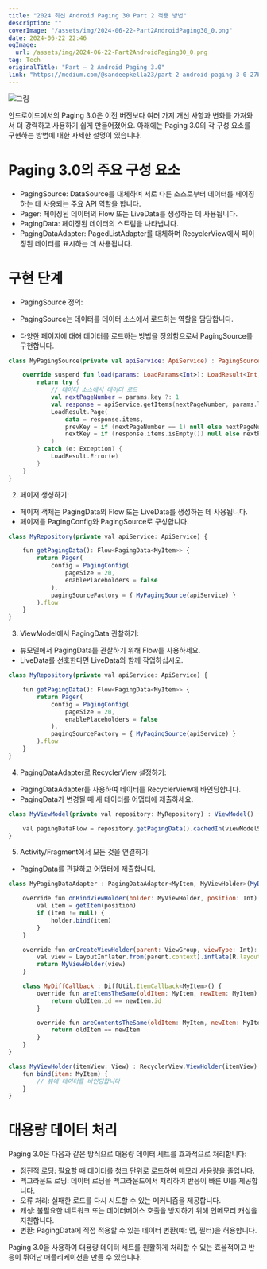 ```yaml
---
title: "2024 최신 Android Paging 30 Part 2 적용 방법"
description: ""
coverImage: "/assets/img/2024-06-22-Part2AndroidPaging30_0.png"
date: 2024-06-22 22:46
ogImage:
  url: /assets/img/2024-06-22-Part2AndroidPaging30_0.png
tag: Tech
originalTitle: "Part — 2 Android Paging 3.0"
link: "https://medium.com/@sandeepkella23/part-2-android-paging-3-0-27b0d05994ba"
---
```


![그림](/assets/img/2024-06-22-Part2AndroidPaging30_0.png)

안드로이드에서의 Paging 3.0은 이전 버전보다 여러 가지 개선 사항과 변화를 가져와서 더 강력하고 사용하기 쉽게 만들어졌어요. 아래에는 Paging 3.0의 각 구성 요소를 구현하는 방법에 대한 자세한 설명이 있습니다.

# Paging 3.0의 주요 구성 요소

- PagingSource: DataSource를 대체하며 서로 다른 소스로부터 데이터를 페이징하는 데 사용되는 주요 API 역할을 합니다.
- Pager: 페이징된 데이터의 Flow 또는 LiveData를 생성하는 데 사용됩니다.
- PagingData: 페이징된 데이터의 스트림을 나타냅니다.
- PagingDataAdapter: PagedListAdapter를 대체하며 RecyclerView에서 페이징된 데이터를 표시하는 데 사용됩니다.

<div class="content-ad"></div>

# 구현 단계

- PagingSource 정의:

- PagingSource는 데이터를 데이터 소스에서 로드하는 역할을 담당합니다.
- 다양한 페이지에 대해 데이터를 로드하는 방법을 정의함으로써 PagingSource를 구현합니다.

```kotlin
class MyPagingSource(private val apiService: ApiService) : PagingSource<Int, MyItem>() {

    override suspend fun load(params: LoadParams<Int>): LoadResult<Int, MyItem> {
        return try {
            // 데이터 소스에서 데이터 로드
            val nextPageNumber = params.key ?: 1
            val response = apiService.getItems(nextPageNumber, params.loadSize)
            LoadResult.Page(
                data = response.items,
                prevKey = if (nextPageNumber == 1) null else nextPageNumber - 1,
                nextKey = if (response.items.isEmpty()) null else nextPageNumber + 1
            )
        } catch (e: Exception) {
            LoadResult.Error(e)
        }
    }
}
```

<div class="content-ad"></div>

2. 페이저 생성하기:

- 페이저 객체는 PagingData의 Flow 또는 LiveData를 생성하는 데 사용됩니다.
- 페이저를 PagingConfig와 PagingSource로 구성합니다.

```js
class MyRepository(private val apiService: ApiService) {

    fun getPagingData(): Flow<PagingData<MyItem>> {
        return Pager(
            config = PagingConfig(
                pageSize = 20,
                enablePlaceholders = false
            ),
            pagingSourceFactory = { MyPagingSource(apiService) }
        ).flow
    }
}
```

3. ViewModel에서 PagingData 관찰하기:

<div class="content-ad"></div>

- 뷰모델에서 PagingData를 관찰하기 위해 Flow를 사용하세요.
- LiveData를 선호한다면 LiveData와 함께 작업하십시오.

```js
class MyRepository(private val apiService: ApiService) {

    fun getPagingData(): Flow<PagingData<MyItem>> {
        return Pager(
            config = PagingConfig(
                pageSize = 20,
                enablePlaceholders = false
            ),
            pagingSourceFactory = { MyPagingSource(apiService) }
        ).flow
    }
}
```

4. PagingDataAdapter로 RecyclerView 설정하기:

- PagingDataAdapter를 사용하여 데이터를 RecyclerView에 바인딩합니다.
- PagingData가 변경될 때 새 데이터를 어댑터에 제출하세요.

<div class="content-ad"></div>

```js
class MyViewModel(private val repository: MyRepository) : ViewModel() {

    val pagingDataFlow = repository.getPagingData().cachedIn(viewModelScope)
}
```

5. Activity/Fragment에서 모든 것을 연결하기:

- PagingData를 관찰하고 어댑터에 제출합니다.

```js
class MyPagingDataAdapter : PagingDataAdapter<MyItem, MyViewHolder>(MyDiffCallback()) {

    override fun onBindViewHolder(holder: MyViewHolder, position: Int) {
        val item = getItem(position)
        if (item != null) {
            holder.bind(item)
        }
    }

    override fun onCreateViewHolder(parent: ViewGroup, viewType: Int): MyViewHolder {
        val view = LayoutInflater.from(parent.context).inflate(R.layout.item_view, parent, false)
        return MyViewHolder(view)
    }

    class MyDiffCallback : DiffUtil.ItemCallback<MyItem>() {
        override fun areItemsTheSame(oldItem: MyItem, newItem: MyItem): Boolean {
            return oldItem.id == newItem.id
        }

        override fun areContentsTheSame(oldItem: MyItem, newItem: MyItem): Boolean {
            return oldItem == newItem
        }
    }
}

class MyViewHolder(itemView: View) : RecyclerView.ViewHolder(itemView) {
    fun bind(item: MyItem) {
        // 뷰에 데이터를 바인딩합니다
    }
}
```

<div class="content-ad"></div>

# 대용량 데이터 처리

Paging 3.0은 다음과 같은 방식으로 대용량 데이터 세트를 효과적으로 처리합니다:

- 점진적 로딩: 필요할 때 데이터를 청크 단위로 로드하여 메모리 사용량을 줄입니다.
- 백그라운드 로딩: 데이터 로딩을 백그라운드에서 처리하여 반응이 빠른 UI를 제공합니다.
- 오류 처리: 실패한 로드를 다시 시도할 수 있는 메커니즘을 제공합니다.
- 캐싱: 불필요한 네트워크 또는 데이터베이스 호출을 방지하기 위해 인메모리 캐싱을 지원합니다.
- 변환: PagingData에 직접 적용할 수 있는 데이터 변환(예: 맵, 필터)을 허용합니다.

Paging 3.0을 사용하여 대용량 데이터 세트를 원활하게 처리할 수 있는 효율적이고 반응이 뛰어난 애플리케이션을 만들 수 있습니다.
